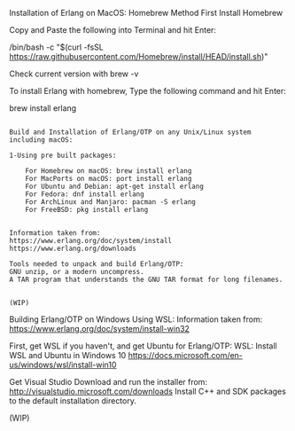 Installation of Erlang on MacOS:
Homebrew Method
First Install Homebrew

Copy and Paste the following into Terminal and hit Enter:

/bin/bash -c "$(curl -fsSL https://raw.githubusercontent.com/Homebrew/install/HEAD/install.sh)"

Check current version with brew -v

To install Erlang with homebrew,
Type the following command and hit Enter:

brew install erlang

~~~~~~~~~~~~~~~~~~~~~~~~~~~~~~~~~~~~~~~~~~~~~~~~~~~~~~~~~~~~~~~~~~~~~~~~~~~~~~~~~~~~~~~~~~~~~~~

Build and Installation of Erlang/OTP on any Unix/Linux system including macOS:

1-Using pre built packages:

    For Homebrew on macOS: brew install erlang
    For MacPorts on macOS: port install erlang
    For Ubuntu and Debian: apt-get install erlang
    For Fedora: dnf install erlang
    For ArchLinux and Manjaro: pacman -S erlang
    For FreeBSD: pkg install erlang


Information taken from:
https://www.erlang.org/doc/system/install 
https://www.erlang.org/downloads

Tools needed to unpack and build Erlang/OTP:
GNU unzip, or a modern uncompress.
A TAR program that understands the GNU TAR format for long filenames.


(WIP)

~~~~~~~~~~~~~~~~~~~~~~~~~~~~~~~~~~~~~~~~~~~~~~~~~~~~~~~~~~~~~~~~~~~~~~~~~~~~~~~~~~~~~~~~~~~~~~~

Building Erlang/OTP on Windows Using WSL:
Information taken from:
https://www.erlang.org/doc/system/install-win32 

First, get WSL if you haven't, and get Ubuntu for Erlang/OTP:
WSL: Install WSL and Ubuntu in Windows 10 https://docs.microsoft.com/en-us/windows/wsl/install-win10

Get Visual Studio
Download and run the installer from: http://visualstudio.microsoft.com/downloads Install C++ and SDK packages to the default installation directory.

(WIP)
